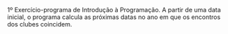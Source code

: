 1º Exercício-programa de Introdução à Programação. A partir de uma data inicial, o programa calcula as próximas datas no ano em que os encontros dos clubes coincidem.
